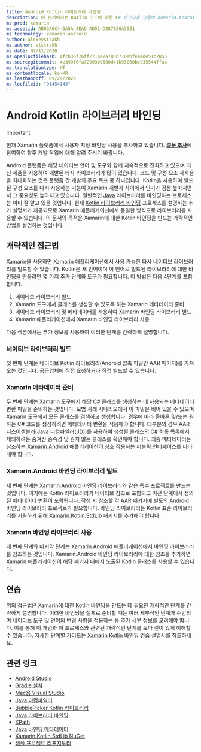 ```yaml
---
title: Android Kotlin 라이브러리 바인딩
description: 이 문서에서는 Kotlin 코드에 대한 C# 바인딩을 만들어 Xamarin.Android 애플리케이션에서 네이티브 라이브러리를 사용할 수 있도록 하는 방법에 대해 설명합니다.
ms.prod: xamarin
ms.assetid: AB03A6C4-5A5A-4EAD-AD51-D887B20A3551
ms.technology: xamarin-android
author: alexeystrakh
ms.author: alstrakh
ms.date: 02/11/2020
ms.openlocfilehash: 4fcb36f76ff2714a7a783b716abfe44de51b2855
ms.sourcegitcommit: 4e399f6fa72993b9580d41b93050be935544ffaa
ms.translationtype: HT
ms.contentlocale: ko-KR
ms.lasthandoff: 09/29/2020
ms.locfileid: "91454145"
---
```

# <a name="bind-android-kotlin-libraries"></a>Android Kotlin 라이브러리 바인딩

> [!IMPORTANT]
> 현재 Xamarin 플랫폼에서 사용자 지정 바인딩 사용을 조사하고 있습니다. [**설문 조사**](https://www.surveymonkey.com/r/KKBHNLT)에 참여하여 향후 개발 작업에 대해 알려 주시기 바랍니다.

Android 플랫폼은 해당 네이티브 언어 및 도구와 함께 지속적으로 진화하고 있으며 최신 제품을 사용하여 개발된 타사 라이브러리가 많이 있습니다. 코드 및 구성 요소 재사용을 최대화하는 것은 플랫폼 간 개발의 주요 목표 중 하나입니다. Kotlin을 사용하여 빌드된 구성 요소를 다시 사용하는 기능이 Xamarin 개발자 사이에서 인기가 점점 높아지면서 그 중요성도 높아지고 있습니다. 일반적인 [Java](../binding-java-library/index.md) 라이브러리를 바인딩하는 프로세스는 이미 잘 알고 있을 것입니다. 현재 [Kotlin 라이브러리 바인딩](walkthrough.md) 프로세스를 설명하는 추가 설명서가 제공되므로 Xamarin 애플리케이션에서 동일한 방식으로 라이브러리를 사용할 수 있습니다. 이 문서의 목적은 Xamarin에 대한 Kotlin 바인딩을 만드는 개략적인 방법을 설명하는 것입니다.

## <a name="high-level-approach"></a>개략적인 접근법

Xamarin을 사용하면 Xamarin 애플리케이션에서 사용 가능한 타사 네이티브 라이브러리를 빌드할 수 있습니다. Kotlin은 새 언어이며 이 언어로 빌드된 라이브러리에 대한 바인딩을 만들려면 몇 가지 추가 단계와 도구가 필요합니다. 이 방법은 다음 4단계를 포함합니다.

1. 네이티브 라이브러리 빌드
1. Xamarin 도구에서 클래스를 생성할 수 있도록 하는 Xamarin 메타데이터 준비
1. 네이티브 라이브러리 및 메타데이터를 사용하여 Xamarin 바인딩 라이브러리 빌드
1. Xamarin 애플리케이션에서 Xamarin 바인딩 라이브러리 사용

다음 섹션에서는 추가 정보를 사용하여 이러한 단계를 간략하게 설명합니다.

### <a name="build-the-native-library"></a>네이티브 라이브러리 빌드

첫 번째 단계는 네이티브 Kotlin 라이브러리(Android 압축 파일인 AAR 패키지)를 가져오는 것입니다. 공급업체에 직접 요청하거나 직접 빌드할 수 있습니다.

### <a name="prepare-the-xamarin-metadata"></a>Xamarin 메타데이터 준비

두 번째 단계는 Xamarin 도구에서 해당 C# 클래스를 생성하는 데 사용되는 메타데이터 변환 파일을 준비하는 것입니다. 모범 사례 시나리오에서 이 파일은 비어 있을 수 있으며 Xamarin 도구에서 모든 클래스를 검색하고 생성합니다. 경우에 따라 올바른 및/또는 원하는 C# 코드를 생성하려면 메타데이터 변환을 적용해야 합니다. 대부분의 경우 AAR 디스어셈블러([Java 디컴파일러(JD)](http://java-decompiler.github.io/))를 사용하여 생성될 클래스의 C# 최종 목록에서 제외하려는 숨겨진 종속성 및 원치 않는 클래스를 확인해야 합니다. 최종 메타데이터는 참조하는 Xamarin.Android 애플리케이션이 상호 작용하는 퍼블릭 인터페이스를 나타내야 합니다.

### <a name="build-a-xamarinandroid-binding-library"></a>Xamarin.Android 바인딩 라이브러리 빌드

세 번째 단계는 Xamarin.Android 바인딩 라이브러리와 같은 특수 프로젝트를 만드는 것입니다. 여기에는 Kotlin 라이브러리가 네이티브 참조로 포함되고 이전 단계에서 정의된 메타데이터 변환이 포함됩니다. 작성 시 참조할 각 AAR 패키지에 별도의 Android 바인딩 라이브러리 프로젝트가 필요합니다. 바인딩 라이브러리는 Kotlin 표준 라이브러리를 지원하기 위해 [Xamarin.Kotlin.StdLib](https://www.nuget.org/packages/Xamarin.Kotlin.StdLib/) 패키지를 추가해야 합니다.

### <a name="consume-the-xamarin-binding-library"></a>Xamarin 바인딩 라이브러리 사용

네 번째 단계와 마지막 단계는 Xamarin.Android 애플리케이션에서 바인딩 라이브러리를 참조하는 것입니다. Xamarin.Android 바인딩 라이브러리에 대한 참조를 추가하면 Xamarin 애플리케이션이 해당 패키지 내에서 노출된 Kotlin 클래스를 사용할 수 있습니다.

## <a name="walkthrough"></a>연습

위의 접근법은 Xamarin에 대한 Kotlin 바인딩을 만드는 데 필요한 개략적인 단계를 간략하게 설명합니다. 이러한 바인딩을 실제로 준비할 때는 여러 세부적인 단계가 수반되며 네이티브 도구 및 언어의 변경 사항을 적용하는 등 추가 세부 정보를 고려해야 합니다. 이를 통해 이 개념과 이 프로세스와 관련된 개략적인 단계를 보다 깊이 있게 이해할 수 있습니다. 자세한 단계별 가이드는 [Xamarin Kotlin 바인딩 연습](walkthrough.md) 설명서를 참조하세요.

## <a name="related-links"></a>관련 링크

- [Android Studio](https://developer.android.com/studio)
- [Gradle 설치](https://gradle.org/install/)
- [Mac용 Visual Studio](https://visualstudio.microsoft.com/downloads)
- [Java 디컴파일러](http://java-decompiler.github.io/)
- [BubblePicker Kotlin 라이브러리](https://github.com/igalata/Bubble-Picker)
- [Java 라이브러리 바인딩](../binding-java-library/index.md)
- [XPath](https://www.w3.org/TR/xpath/)
- [Java 바인딩 메타데이터](../binding-java-library/customizing-bindings/java-bindings-metadata.md)
- [Xamarin.Kotlin.StdLib NuGet](https://www.nuget.org/packages/Xamarin.Kotlin.StdLib/)
- [샘플 프로젝트 리포지토리](https://github.com/xamcat/xamarin-binding-kotlin-framework)